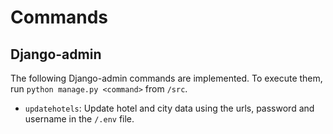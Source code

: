 # Commands

## Django-admin
The following Django-admin commands are implemented. To execute them, run `python manage.py <command>` from `/src`.
- `updatehotels`: Update hotel and city data using the urls, password and username in the `/.env` file.
